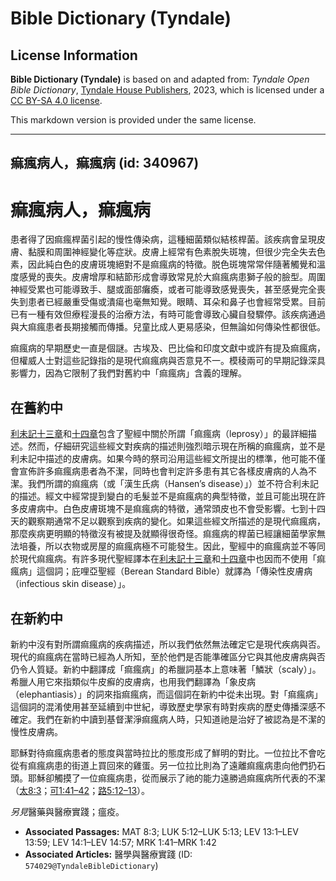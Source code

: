 # Bible Dictionary (Tyndale)

## License Information

**Bible Dictionary (Tyndale)** is based on and adapted from: _Tyndale Open Bible Dictionary_, [Tyndale House Publishers](https://tyndaleopenresources.com/), 2023, which is licensed under a [CC BY-SA 4.0 license](https://creativecommons.org/licenses/by-sa/4.0/legalcode.en).

This markdown version is provided under the same license.



--------------------------------

## 痲瘋病人，痲瘋病 (id: 340967)

痲瘋病人，痲瘋病
========

患者得了因痲瘋桿菌引起的慢性傳染病，這種細菌類似結核桿菌。該疾病會呈現皮膚、黏膜和周圍神經變化等症狀。皮膚上經常有色素脫失斑塊，但很少完全失去色素，因此純白色的皮膚斑塊絕對不是痲瘋病的特徵。脱色斑塊常常伴隨著觸覺和溫度感覺的喪失。皮膚增厚和結節形成會導致常見於大痲瘋病患獅子般的臉型。周圍神經受累也可能導致手、腿或面部癱瘓，或者可能導致感覺喪失，甚至感覺完全喪失到患者已經嚴重受傷或潰瘍也毫無知覺。眼睛、耳朵和鼻子也會經常受累。目前已有一種有效但療程漫長的治療方法，有時可能會導致心臟自發驟停。該疾病通過與大痲瘋患者長期接觸而傳播。兒童比成人更易感染，但無論如何傳染性都很低。

痲瘋病的早期歷史一直是個謎。古埃及、巴比倫和印度文獻中或許有提及痲瘋病，但權威人士對這些記錄指的是現代痲瘋病與否意見不一。模稜兩可的早期記錄深具影響力，因為它限制了我們對舊約中「痲瘋病」含義的理解。

在舊約中
----

[利未記十三章](https://ref.ly/Lev13:1-Lev13:59)和[十四章](https://ref.ly/Lev14:1-Lev14:57)包含了聖經中關於所謂「痲瘋病（leprosy）」的最詳細描述。然而，仔細研究這些經文對疾病的描述則強烈暗示現在所稱的痲瘋病，並不是利未記中描述的皮膚病。如果今時的祭司沿用這些經文所提出的標準，他可能不僅會宣佈許多痲瘋病患者為不潔，同時也會判定許多患有其它各樣皮膚病的人為不潔。我們所謂的痲瘋病（或「漢生氏病（Hansen’s disease）」）並不符合利未記的描述。經文中經常提到變白的毛髮並不是痲瘋病的典型特徵，並且可能出現在許多皮膚病中。白色皮膚斑塊不是痲瘋病的特徵，通常頭皮也不會受影響。七到十四天的觀察期通常不足以觀察到疾病的變化。如果這些經文所描述的是現代痲瘋病，那麼疾病更明顯的特徵沒有被提及就顯得很奇怪。痲瘋病的桿菌已經讓細菌學家無法培養，所以衣物或房屋的痲瘋病極不可能發生。因此，聖經中的痲瘋病並不等同於現代痲瘋病。有許多現代聖經譯本在[利未記十三章](https://ref.ly/Lev13:1-Lev13:59)和[十四章](https://ref.ly/Lev14:1-Lev14:57)中也因而不使用「痲瘋病」這個詞；庇哩亞聖經（Berean Standard Bible）就譯為「傳染性皮膚病（infectious skin disease）」。

在新約中
----

新約中沒有對所謂痲瘋病的疾病描述，所以我們依然無法確定它是現代疾病與否。現代的痲瘋病在當時已經為人所知，至於他們是否能準確區分它與其他皮膚病與否仍令人質疑。新約中翻譯成「痲瘋病」的希臘詞基本上意味著「鱗狀（scaly）」。希臘人用它來指類似牛皮癬的皮膚病，也用我們翻譯為「象皮病（elephantiasis）」的詞來指痲瘋病，而這個詞在新約中從未出現。對「痲瘋病」這個詞的混淆使用甚至延續到中世紀，導致歷史學家有時對疾病的歷史傳播深感不確定。我們在新約中讀到基督潔淨痲瘋病人時，只知道祂是治好了被認為是不潔的慢性皮膚病。

耶穌對待痲瘋病患者的態度與當時拉比的態度形成了鮮明的對比。一位拉比不會吃從有痲瘋病患的街道上買回來的雞蛋。另一位拉比則為了遠離痲瘋病患向他們扔石頭。耶穌卻觸摸了一位痲瘋病患，從而展示了祂的能力遠勝過痲瘋病所代表的不潔（[太8:3](https://ref.ly/Matt8:3)；[可1:41–42](https://ref.ly/Mark1:41-Mark1:42)；[路5:12–13](https://ref.ly/Luke5:12-Luke5:13)）。

*另見*醫藥與醫療實踐；瘟疫。

* **Associated Passages:** MAT 8:3; LUK 5:12–LUK 5:13; LEV 13:1–LEV 13:59; LEV 14:1–LEV 14:57; MRK 1:41–MRK 1:42
* **Associated Articles:** 醫學與醫療實踐 (ID: `574029@TyndaleBibleDictionary`)

